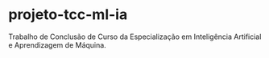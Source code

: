 # projeto-tcc-ml-ia
 Trabalho de Conclusão de Curso da Especialização em Inteligência Artificial e Aprendizagem de Máquina.
